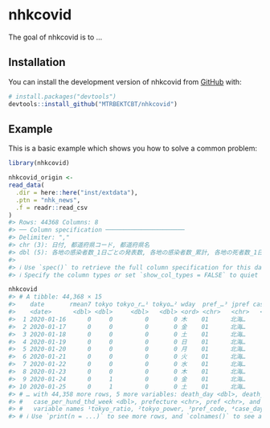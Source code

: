 
<!-- README.md is generated from README.Rmd. Please edit that file -->

# nhkcovid

<!-- badges: start -->

<!-- badges: end -->

The goal of nhkcovid is to …

## Installation

You can install the development version of nhkcovid from
[GitHub](https://github.com/) with:

``` r
# install.packages("devtools")
devtools::install_github("MTRBEKTCBT/nhkcovid")
```

## Example

This is a basic example which shows you how to solve a common problem:

``` r
library(nhkcovid)

nhkcovid_origin <-
read_data(
  .dir = here::here("inst/extdata"),
  .ptn = "nhk_news",
  .f = readr::read_csv
)
#> Rows: 44368 Columns: 8
#> ── Column specification ──────────────────────
#> Delimiter: ","
#> chr (3): 日付, 都道府県コード, 都道府県名
#> dbl (5): 各地の感染者数_1日ごとの発表数, 各地の感染者数_累計, 各地の死者数_1日ごとの発表数, 各地の死者数_累計, 各地の直近1週間の...
#> 
#> ℹ Use `spec()` to retrieve the full column specification for this data.
#> ℹ Specify the column types or set `show_col_types = FALSE` to quiet this message.
```

``` r
nhkcovid
#> # A tibble: 44,368 × 15
#>    date       rmean7 tokyo tokyo_r…¹ tokyo…² wday  pref_…³ jpref case_…⁴ case_…⁵
#>    <date>      <dbl> <dbl>     <dbl>   <dbl> <ord> <chr>   <chr>   <dbl>   <dbl>
#>  1 2020-01-16      0     0         0       0 木    01      北海…       0       0
#>  2 2020-01-17      0     0         0       0 金    01      北海…       0       0
#>  3 2020-01-18      0     0         0       0 土    01      北海…       0       0
#>  4 2020-01-19      0     0         0       0 日    01      北海…       0       0
#>  5 2020-01-20      0     0         0       0 月    01      北海…       0       0
#>  6 2020-01-21      0     0         0       0 火    01      北海…       0       0
#>  7 2020-01-22      0     0         0       0 水    01      北海…       0       0
#>  8 2020-01-23      0     0         0       0 木    01      北海…       0       0
#>  9 2020-01-24      0     1         0       0 金    01      北海…       0       0
#> 10 2020-01-25      0     1         0       0 土    01      北海…       0       0
#> # … with 44,358 more rows, 5 more variables: death_day <dbl>, death_cum <dbl>,
#> #   case_per_hund_thd_week <dbl>, prefecture <chr>, pref <chr>, and abbreviated
#> #   variable names ¹​tokyo_ratio, ²​tokyo_power, ³​pref_code, ⁴​case_day, ⁵​case_cum
#> # ℹ Use `print(n = ...)` to see more rows, and `colnames()` to see all variable names
```
